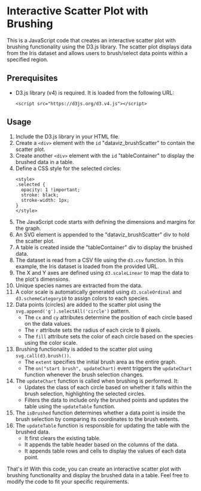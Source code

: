 # Interactive Scatter Plot with Brushing

This is a JavaScript code that creates an interactive scatter plot with brushing functionality using the D3.js library. The scatter plot displays data from the Iris dataset and allows users to brush/select data points within a specified region.

## Prerequisites
- D3.js library (v4) is required. It is loaded from the following URL:
  ```
  <script src="https://d3js.org/d3.v4.js"></script>
  ```

## Usage
1. Include the D3.js library in your HTML file.
2. Create a `<div>` element with the `id` "dataviz_brushScatter" to contain the scatter plot.
3. Create another `<div>` element with the `id` "tableContainer" to display the brushed data in a table.
4. Define a CSS style for the selected circles:
   ```
   <style>
   .selected {
     opacity: 1 !important;
     stroke: black;
     stroke-width: 1px;
   }
   </style>
   ```
5. The JavaScript code starts with defining the dimensions and margins for the graph.
6. An SVG element is appended to the "dataviz_brushScatter" div to hold the scatter plot.
7. A table is created inside the "tableContainer" div to display the brushed data.
8. The dataset is read from a CSV file using the `d3.csv` function. In this example, the Iris dataset is loaded from the provided URL.
9. The X and Y axes are defined using `d3.scaleLinear` to map the data to the plot's dimensions.
10. Unique species names are extracted from the data.
11. A color scale is automatically generated using `d3.scaleOrdinal` and `d3.schemeCategory10` to assign colors to each species.
12. Data points (circles) are added to the scatter plot using the `svg.append('g').selectAll('circle')` pattern.
    - The `cx` and `cy` attributes determine the position of each circle based on the data values.
    - The `r` attribute sets the radius of each circle to 8 pixels.
    - The `fill` attribute sets the color of each circle based on the species using the color scale.
13. Brushing functionality is added to the scatter plot using `svg.call(d3.brush())`.
    - The `extent` specifies the initial brush area as the entire graph.
    - The `on("start brush", updateChart)` event triggers the `updateChart` function whenever the brush selection changes.
14. The `updateChart` function is called when brushing is performed. It:
    - Updates the class of each circle based on whether it falls within the brush selection, highlighting the selected circles.
    - Filters the data to include only the brushed points and updates the table using the `updateTable` function.
15. The `isBrushed` function determines whether a data point is inside the brush selection by comparing its coordinates to the brush extents.
16. The `updateTable` function is responsible for updating the table with the brushed data.
    - It first clears the existing table.
    - It appends the table header based on the columns of the data.
    - It appends table rows and cells to display the values of each data point.

That's it! With this code, you can create an interactive scatter plot with brushing functionality and display the brushed data in a table. Feel free to modify the code to fit your specific requirements.
